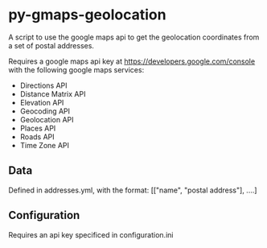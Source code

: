 # py-gmaps-geolocation
A script to use the google maps api to get the geolocation coordinates from a set of postal addresses.

Requires a google maps api key at https://developers.google.com/console with the following google maps services:
- Directions API
- Distance Matrix API
- Elevation API
- Geocoding API
- Geolocation API
- Places API
- Roads API
- Time Zone API

## Data
Defined in addresses.yml, with the format: [["name", "postal address"], ....]

## Configuration
Requires an api key specificed in configuration.ini
